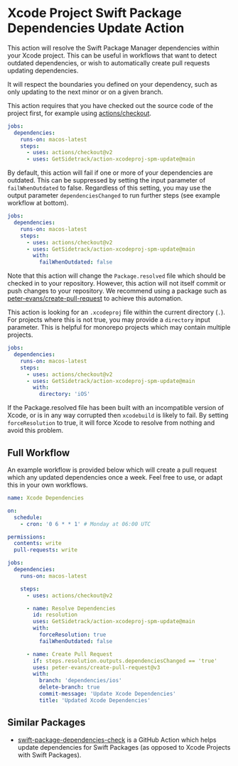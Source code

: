 # Xcode Project Swift Package Dependencies Update Action

This action will resolve the Swift Package Manager dependencies within your Xcode project. This can be useful in workflows that want to detect outdated dependencies, or wish to automatically create pull requests updating dependencies.

It will respect the boundaries you defined on your dependency, such as only updating to the next minor or on a given branch.

This action requires that you have checked out the source code of the project first, for example using [actions/checkout](https://github.com/actions/checkout).

```yaml
jobs:
  dependencies:
    runs-on: macos-latest
    steps:
      - uses: actions/checkout@v2
      - uses: GetSidetrack/action-xcodeproj-spm-update@main
```

By default, this action will fail if one or more of your dependencies are outdated. This can be suppressed by setting the input parameter of `failWhenOutdated` to false. Regardless of this setting, you may use the output parameter `dependenciesChanged` to run further steps (see example workflow at bottom).

```yaml
jobs:
  dependencies:
    runs-on: macos-latest
    steps:
      - uses: actions/checkout@v2
      - uses: GetSidetrack/action-xcodeproj-spm-update@main
        with:
          failWhenOutdated: false
```

Note that this action will change the `Package.resolved` file which should be checked in to your repository. However, this action will not itself commit or push changes to your repository. We recommend using a package such as [peter-evans/create-pull-request](https://github.com/peter-evans/create-pull-request) to achieve this automation.

This action is looking for an `.xcodeproj` file within the current directory (`.`). For projects where this is not true, you may provide a `directory` input parameter. This is helpful for monorepo projects which may contain multiple projects.

```yaml
jobs:
  dependencies:
    runs-on: macos-latest
    steps:
      - uses: actions/checkout@v2
      - uses: GetSidetrack/action-xcodeproj-spm-update@main
        with:
          directory: 'iOS'
```

If the Package.resolved file has been built with an incompatible version of Xcode, or is in any way corrupted then `xcodebuild` is likely to fail. By setting `forceResolution` to true, it will force Xcode to resolve from nothing and avoid this problem.

## Full Workflow

An example workflow is provided below which will create a pull request which any updated dependencies once a week. Feel free to use, or adapt this in your own workflows.

```yaml
name: Xcode Dependencies

on: 
  schedule:
    - cron: '0 6 * * 1' # Monday at 06:00 UTC

permissions:
  contents: write
  pull-requests: write

jobs:
  dependencies:
    runs-on: macos-latest

    steps:
      - uses: actions/checkout@v2

      - name: Resolve Dependencies
        id: resolution
        uses: GetSidetrack/action-xcodeproj-spm-update@main
        with:
          forceResolution: true
          failWhenOutdated: false

      - name: Create Pull Request
        if: steps.resolution.outputs.dependenciesChanged == 'true'
        uses: peter-evans/create-pull-request@v3
        with:
          branch: 'dependencies/ios'
          delete-branch: true
          commit-message: 'Update Xcode Dependencies'
          title: 'Updated Xcode Dependencies'
```

## Similar Packages

- [swift-package-dependencies-check](https://github.com/MarcoEidinger/swift-package-dependencies-check) is a GitHub Action which helps update dependencies for Swift Packages (as opposed to Xcode Projects with Swift Packages).